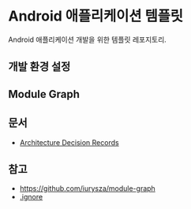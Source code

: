 # Android 애플리케이션 템플릿

Android 애플리케이션 개발을 위한 템플릿 레포지토리.

## 개발 환경 설정

## Module Graph

## 문서

- [Architecture Decision Records](doc/adr/README.md)

## 참고

- https://github.com/iurysza/module-graph
- [.ignore](https://plugins.jetbrains.com/plugin/7495--ignore)